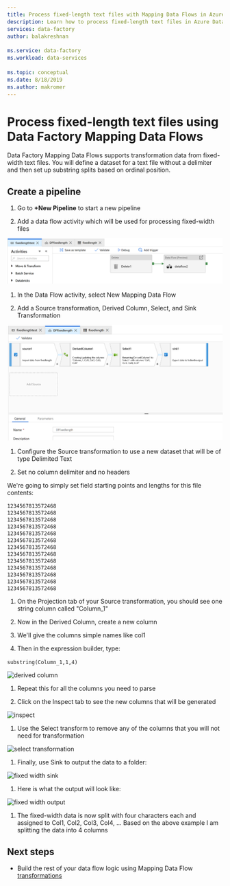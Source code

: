 ```yaml
---
title: Process fixed-length text files with Mapping Data Flows in Azure Data Factory
description: Learn how to process fixed-length text files in Azure Data Factory using Mapping Data Flows.
services: data-factory
author: balakreshnan

ms.service: data-factory
ms.workload: data-services

ms.topic: conceptual
ms.date: 8/18/2019
ms.author: makromer
---
```


# Process fixed-length text files using Data Factory Mapping Data Flows

Data Factory Mapping Data Flows supports transformation data from fixed-width text files. You will define a dataset for a text file without a delimiter and then set up substring splits based on ordinal position.

## Create a pipeline

1. Go to **+New Pipeline** to start a new pipeline

1. Add a data flow activity which will be used for processing fixed-width files

![Fixed Width Pipeline](media/data-flow/fwpipe.png)

1. In the Data Flow activity, select New Mapping Data Flow

1. Add a Source transformation, Derived Column, Select, and Sink Transformation

![Fixed Width Data Flow](media/data-flow/fw2.png)

1. Configure the Source transformation to use a new dataset that will be of type Delimited Text

1. Set no column delimiter and no headers

We're going to simply set field starting points and lengths for this file contents:

```
1234567813572468
1234567813572468
1234567813572468
1234567813572468
1234567813572468
1234567813572468
1234567813572468
1234567813572468
1234567813572468
1234567813572468
1234567813572468
1234567813572468
1234567813572468
```

1. On the Projection tab of your Source transformation, you should see one string column called "Column_1"

1. Now in the Derived Column, create a new column

1. We'll give the columns simple names like col1

1. Then in the expression builder, type:

```substring(Column_1,1,4)```

![derived column](media/data-flow/fwderivedcol1.png)

1. Repeat this for all the columns you need to parse

1. Click on the Inspect tab to see the new columns that will be generated

![inspect](media/data-flow/fwinspect.png)

1. Use the Select transform to remove any of the columns that you will not need for transformation

![select transformation](media/data-flow/fwselect.png)

1. Finally, use Sink to output the data to a folder:

![fixed width sink](media/data-flow/fwsink.png)

1. Here is what the output will look like:

![fixed width output](media/data-flow/fxdoutput.png)

1. The fixed-width data is now split with four characters each and assigned to Col1, Col2, Col3, Col4, ... Based on the above example I am splitting the data into 4 columns

## Next steps

* Build the rest of your data flow logic using Mapping Data Flow [transformations](concepts-data-flow-overview.md)
